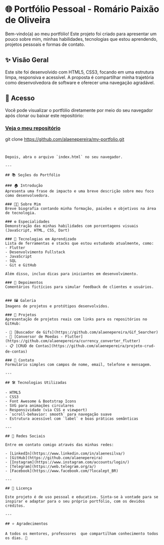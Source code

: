 ﻿# 🌐 Portfólio Pessoal - Romário Paixão de Oliveira

Bem-vindo(a) ao meu portfólio! Este projeto foi criado para apresentar um pouco sobre mim, minhas habilidades, tecnologias que estou aprendendo, projetos pessoais e formas de contato.

## ✨ Visão Geral

Este site foi desenvolvido com HTML5, CSS3, focando em uma estrutura limpa, responsiva e acessível. A proposta é compartilhar minha trajetória como desenvolvedora de software e oferecer uma navegação agradável.

## 🔗 Acesso

Você pode visualizar o portfólio diretamente por meio do seu navegador após clonar ou baixar este repositório:


### [Veja o meu repositório](https://my-portfolio-virid-nu-73.vercel.app/)

git clone https://github.com/alaenepereira/my-portfolio.git

```


Depois, abra o arquivo `index.html` no seu navegador.

---

## 📚 Seções do Portfólio

### 🏠 Introdução
Apresenta uma frase de impacto e uma breve descrição sobre meu foco como desenvolvedora.

### 👩‍💻 Sobre Mim
Breve biografia contando minha formação, paixões e objetivos na área de tecnologia.

### ⚙️ Especialidades
Demonstração das minhas habilidades com porcentagens visuais (JavaScript, HTML, CSS, Dart)

### 🚀 Tecnologias em Aprendizado
Lista de ferramentas e stacks que estou estudando atualmente, como:
- Flutter
- Desenvolvimento Fullstack
- JavaScript
- SQL
- Git e GitHub

Além disso, incluo dicas para iniciantes em desenvolvimento.

### 💬 Depoimentos
Comentários fictícios para simular feedback de clientes e usuários.


### 🖼️ Galeria
Imagens de projetos e protótipos desenvolvidos.

### 📂 Projetos
Apresentação de projetos reais com links para os repositórios no GitHub:

- 🔎 [Buscador de Gifs](https://github.com/alaenepereira/Gif_Searcher)
- 💱 [Conversor de Moedas - Flutter](https://github.com/alaenepereira/currency_converter_flutter)
- 📋 [CRUD de Contas](https://github.com/alaenepereira/projeto-crud-de-contas)

### 📩 Contato
Formulário simples com campos de nome, email, telefone e mensagem.

---

## 🛠️ Tecnologias Utilizadas

- HTML5
- CSS3
- Font Awesome & Bootstrap Icons
- SVG para animações circulares
- Responsividade (via CSS e viewport)
- `scroll-behavior: smooth` para navegação suave
- Estrutura acessível com `label` e boas práticas semânticas

---

## 📱 Redes Sociais

Entre em contato comigo através das minhas redes:

- [LinkedIn](https://www.linkedin.com/in/alaenesilva/)
- [GitHub](https://github.com/alaenepereira)
- [Instagram](https://www.instagram.com/accounts/login/)
- [Telegram](https://web.telegram.org/a/)
- [Facebook](https://www.facebook.com/?localept_BR)

---

## 📄 Licença

Este projeto é de uso pessoal e educativo. Sinta-se à vontade para se inspirar e adaptar para o seu próprio portfólio, com os devidos créditos.

---

## ⭐ Agradecimentos

A todos os mentores, professores  que compartilham conhecimento todos os dias. 💙


